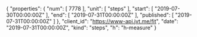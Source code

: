 {
  "properties": {
    "num": [
      7778
    ],
    "unit": [
      "steps"
    ],
    "start": [
      "2019-07-30T00:00:00Z"
    ],
    "end": [
      "2019-07-31T00:00:00Z"
    ],
    "published": [
      "2019-07-31T00:00:00Z"
    ]
  },
  "client_id": "https://www-api.jvt.me/fit",
  "date": "2019-07-31T00:00:00Z",
  "kind": "steps",
  "h": "h-measure"
}
